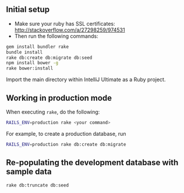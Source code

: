 ## Initial setup

* Make sure your ruby has SSL certificates: http://stackoverflow.com/a/27298259/974531
* Then run the following commands:

```bash
gem install bundler rake
bundle install
rake db:create db:migrate db:seed
npm install bower -g
rake bower:install
```

Import the main directory within IntelliJ Ultimate as a Ruby project.

## Working in production mode

When executing `rake`, do the following:

```bash
RAILS_ENV=production rake <your command>
```

For example, to create a production database, run

```bash
RAILS_ENV=production rake db:create db:migrate
```

## Re-populating the development database with sample data

```bash
rake db:truncate db:seed
```